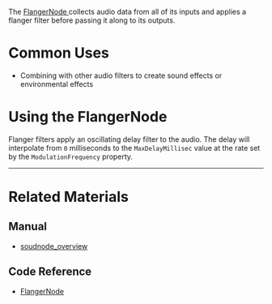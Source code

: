 The [ FlangerNode ](https://github.com/ZilchEngine/ZilchDocs/blob/master/code_reference/class_reference/flangernode.markdown) collects audio data from all of its inputs and applies a flanger filter before passing it along to its outputs. 

 # Common Uses

- Combining with other audio filters to create sound effects or environmental effects

 # Using the FlangerNode

Flanger filters apply an oscillating delay filter to the audio. The delay will interpolate from `0` milliseconds to the `MaxDelayMillisec` value at the rate set by the `ModulationFrequency` property.

---
 # Related Materials
 ## Manual
- [soudnode_overview](https://github.com/ZilchEngine/ZilchDocs/blob/master/zero_editor_documentation/zeromanual/audio/soundnode/soudnode_overview.markdown)

 ## Code Reference
- [ FlangerNode ](https://github.com/ZilchEngine/ZilchDocs/blob/master/code_reference/class_reference/flangernode.markdown) 

 